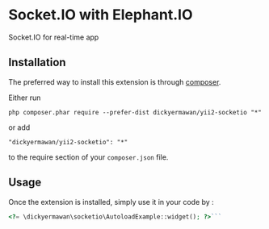 Socket.IO with Elephant.IO
==========================
Socket.IO for real-time app

Installation
------------

The preferred way to install this extension is through [composer](http://getcomposer.org/download/).

Either run

```
php composer.phar require --prefer-dist dickyermawan/yii2-socketio "*"
```

or add

```
"dickyermawan/yii2-socketio": "*"
```

to the require section of your `composer.json` file.


Usage
-----

Once the extension is installed, simply use it in your code by  :

```php
<?= \dickyermawan\socketio\AutoloadExample::widget(); ?>```